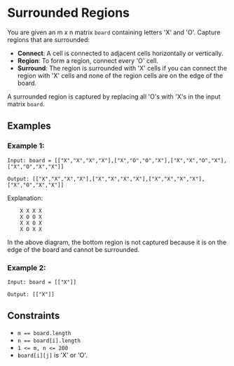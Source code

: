 # Surrounded Regions

You are given an m x n matrix `board` containing letters 'X' and 'O'. Capture regions that are surrounded:

 * **Connect**: A cell is connected to adjacent cells horizontally or vertically.
 * **Region**: To form a region, connect every 'O' cell.
 * **Surround**: The region is surrounded with 'X' cells if you can connect the region with 'X' cells and none of the region cells are on the edge of the board.

A surrounded region is captured by replacing all 'O's with 'X's in the input matrix `board`.

## Examples

### Example 1:
```
Input: board = [["X","X","X","X"],["X","O","O","X"],["X","X","O","X"],["X","O","X","X"]]

Output: [["X","X","X","X"],["X","X","X","X"],["X","X","X","X"],["X","O","X","X"]]
```
Explanation:
```
    X X X X
    X O O X
    X X O X
    X O X X
```
In the above diagram, the bottom region is not captured because it is on the edge of the board and cannot be surrounded.

### Example 2:
```
Input: board = [["X"]]

Output: [["X"]]
```

## Constraints

 * `m == board.length`
 * `n == board[i].length`
 * `1 <= m, n <= 200`
 * `board[i][j]` is 'X' or 'O'.